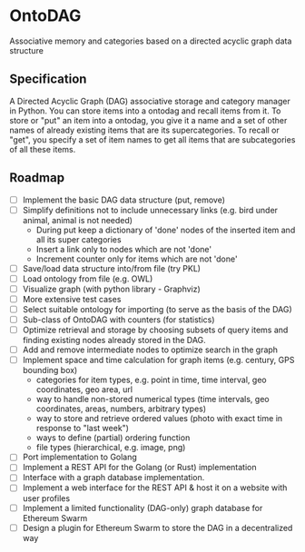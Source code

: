 # OntoDAG

Associative memory and categories based on a directed acyclic graph data structure

## Specification

A Directed Acyclic Graph (DAG) associative storage and category manager in Python. You can store items into a ontodag and recall items from it. To store or "put" an item into a ontodag, you give it a name and a set of other names of already existing items that are its supercategories. To recall or "get", you specify a set of item names to get all items that are subcategories of all these items.

## Roadmap

- [ ] Implement the basic DAG data structure (put, remove)
- [ ] Simplify definitions not to include unnecessary links (e.g. bird under animal, animal is not needed)
  - During put keep a dictionary of 'done' nodes of the inserted item and all its super categories
  - Insert a link only to nodes which are not 'done'
  - Increment counter only for items which are not 'done'
- [ ] Save/load data structure into/from file (try PKL)
- [ ] Load ontology from file (e.g. OWL)
- [ ] Visualize graph (with python library - Graphviz)
- [ ] More extensive test cases
- [ ] Select suitable ontology for importing (to serve as the basis of the DAG)
- [ ] Sub-class of OntoDAG with counters (for statistics)
- [ ] Optimize retrieval and storage by choosing subsets of query items and finding existing nodes already stored in the DAG.
- [ ] Add and remove intermediate nodes to optimize search in the graph
- [ ] Implement space and time calculation for graph items (e.g. century, GPS bounding box)
  - categories for item types, e.g. point in time, time interval, geo coordinates, geo area, url
  - way to handle non-stored numerical types (time intervals, geo coordinates, areas, numbers, arbitrary types)
  - way to store and retrieve ordered values (photo with exact time in response to "last week")
  - ways to define (partial) ordering function
  - file types (hierarchical, e.g. image, png)
- [ ] Port implementation to Golang
- [ ] Implement a REST API for the Golang (or Rust) implementation
- [ ] Interface with a graph database implementation.
- [ ] Implement a web interface for the REST API & host it on a website with user profiles
- [ ] Implement a limited functionality (DAG-only) graph database for Ethereum Swarm
- [ ] Design a plugin for Ethereum Swarm to store the DAG in a decentralized way
